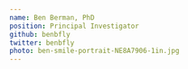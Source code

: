 ```yaml
---
name: Ben Berman, PhD
position: Principal Investigator
github: benbfly
twitter: benbfly
photo: ben-smile-portrait-NE8A7906-1in.jpg
---
```


